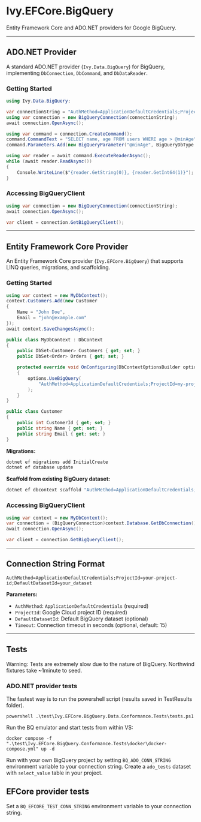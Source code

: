 # Ivy.EFCore.BigQuery

Entity Framework Core and ADO.NET providers for Google BigQuery.

---

## ADO.NET Provider

A standard ADO.NET provider (`Ivy.Data.BigQuery`) for BigQuery, implementing `DbConnection`, `DbCommand`, and `DbDataReader`.

### Getting Started

```csharp
using Ivy.Data.BigQuery;

var connectionString = "AuthMethod=ApplicationDefaultCredentials;ProjectId=my-project;DefaultDatasetId=my_dataset";
using var connection = new BigQueryConnection(connectionString);
await connection.OpenAsync();

using var command = connection.CreateCommand();
command.CommandText = "SELECT name, age FROM users WHERE age > @minAge";
command.Parameters.Add(new BigQueryParameter("@minAge", BigQueryDbType.Int64, 18));

using var reader = await command.ExecuteReaderAsync();
while (await reader.ReadAsync())
{
    Console.WriteLine($"{reader.GetString(0)}, {reader.GetInt64(1)}");
}
```

### Accessing BigQueryClient

```csharp
using var connection = new BigQueryConnection(connectionString);
await connection.OpenAsync();

var client = connection.GetBigQueryClient();
```

---

## Entity Framework Core Provider

An Entity Framework Core provider (`Ivy.EFCore.BigQuery`) that supports LINQ queries, migrations, and scaffolding.

### Getting Started


```csharp
using var context = new MyDbContext();
context.Customers.Add(new Customer
{
    Name = "John Doe",
    Email = "john@example.com"
});
await context.SaveChangesAsync();

public class MyDbContext : DbContext
{
    public DbSet<Customer> Customers { get; set; }
    public DbSet<Order> Orders { get; set; }

    protected override void OnConfiguring(DbContextOptionsBuilder options)
    {
        options.UseBigQuery(
            "AuthMethod=ApplicationDefaultCredentials;ProjectId=my-project;DefaultDatasetId=my_dataset"
        );
    }
}

public class Customer
{
    public int CustomerId { get; set; }
    public string Name { get; set; }
    public string Email { get; set; }
}
```


**Migrations:**

```bash
dotnet ef migrations add InitialCreate
dotnet ef database update
```

**Scaffold from existing BigQuery dataset:**

```bash
dotnet ef dbcontext scaffold "AuthMethod=ApplicationDefaultCredentials;ProjectId=my-project;DefaultDatasetId=my_dataset" Ivy.EFCore.BigQuery --output-dir Models
```

### Accessing BigQueryClient


```csharp
using var context = new MyDbContext();
var connection = (BigQueryConnection)context.Database.GetDbConnection();
await connection.OpenAsync();

var client = connection.GetBigQueryClient();
```

---

## Connection String Format

```
AuthMethod=ApplicationDefaultCredentials;ProjectId=your-project-id;DefaultDatasetId=your_dataset
```



**Parameters:**
- `AuthMethod`: `ApplicationDefaultCredentials` (required)
- `ProjectId`: Google Cloud project ID (required)
- `DefaultDatasetId`: Default BigQuery dataset (optional)
- `Timeout`: Connection timeout in seconds (optional, default: 15)

---

## Tests

Warning: Tests are extremely slow due to the nature of BigQuery. Northwind fixtures take ~1minute to seed.

### ADO.NET provider tests

The fastest way is to run the powershell script (results saved in TestResults folder). 

```powershell .\test\Ivy.EFCore.BigQuery.Data.Conformance.Tests\tests.ps1```

Run the BQ emulator and start tests from within VS:

```docker compose -f ".\test\Ivy.EFCore.BigQuery.Conformance.Tests\docker\docker-compose.yml" up -d```

Run with your own BigQuery project by setting `BQ_ADO_CONN_STRING` environment variable to your connection string. Create a `ado_tests` dataset with `select_value` table in your project.

## EFCore provider tests

Set a `BQ_EFCORE_TEST_CONN_STRING` environment variable to your connection string.
